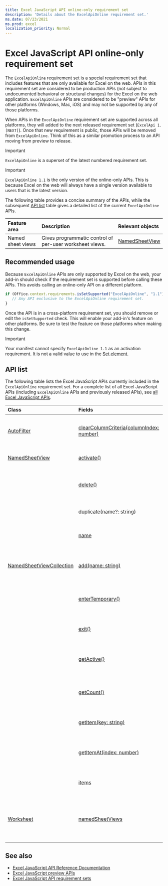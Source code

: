 ```yaml
---
title: Excel JavaScript API online-only requirement set
description: 'Details about the ExcelApiOnline requirement set.'
ms.date: 07/23/2021
ms.prod: excel
localization_priority: Normal
---
```


# Excel JavaScript API online-only requirement set

The `ExcelApiOnline` requirement set is a special requirement set that includes features that are only available for Excel on the web. APIs in this requirement set are considered to be production APIs (not subject to undocumented behavioral or structural changes) for the Excel on the web application. `ExcelApiOnline` APIs are considered to be "preview" APIs for other platforms (Windows, Mac, iOS) and may not be supported by any of those platforms.

When APIs in the `ExcelApiOnline` requirement set are supported across all platforms, they will added to the next released requirement set (`ExcelApi 1.[NEXT]`). Once that new requirement is public, those APIs will be removed from `ExcelApiOnline`. Think of this as a similar promotion process to an API moving from preview to release.

> [!IMPORTANT]
> `ExcelApiOnline` is a superset of the latest numbered requirement set.

> [!IMPORTANT]
> `ExcelApiOnline 1.1` is the only version of the online-only APIs. This is because Excel on the web will always have a single version available to users that is the latest version.

The following table provides a concise summary of the APIs, while the subsequent [API list](#api-list) table gives a detailed list of the current `ExcelApiOnline` APIs.

| Feature area | Description | Relevant objects |
|:--- |:--- |:--- |
| Named sheet views | Gives programmatic control of per-user worksheet views. | [NamedSheetView](/javascript/api/excel/excel.namedsheetview) |

## Recommended usage

Because `ExcelApiOnline` APIs are only supported by Excel on the web, your add-in should check if the requirement set is supported before calling these APIs. This avoids calling an online-only API on a different platform.

```js
if (Office.context.requirements.isSetSupported("ExcelApiOnline", "1.1")) {
   // Any API exclusive to the ExcelApiOnline requirement set.
}
```

Once the API is in a cross-platform requirement set, you should remove or edit the `isSetSupported` check. This will enable your add-in's feature on other platforms. Be sure to test the feature on those platforms when making this change.

> [!IMPORTANT]
> Your manifest cannot specify `ExcelApiOnline 1.1` as an activation requirement. It is not a valid value to use in the [Set element](../manifest/set.md).

## API list

The following table lists the Excel JavaScript APIs currently included in the `ExcelApiOnline` requirement set. For a complete list of all Excel JavaScript APIs (including `ExcelApiOnline` APIs and previously released APIs), see [all Excel JavaScript APIs](/javascript/api/excel?view=excel-js-online&preserve-view=true).

| Class | Fields | Description |
|:---|:---|:---|
|[AutoFilter](/javascript/api/excel/excel.autofilter)|[clearColumnCriteria(columnIndex: number)](/javascript/api/excel/excel.autofilter#clearColumnCriteria_columnIndex_)|Clears the column filter criteria of the AutoFilter.|
|[NamedSheetView](/javascript/api/excel/excel.namedsheetview)|[activate()](/javascript/api/excel/excel.namedsheetview#activate__)|Activates this sheet view.|
||[delete()](/javascript/api/excel/excel.namedsheetview#delete__)|Removes the sheet view from the worksheet.|
||[duplicate(name?: string)](/javascript/api/excel/excel.namedsheetview#duplicate_name_)|Creates a copy of this sheet view.|
||[name](/javascript/api/excel/excel.namedsheetview#name)|Gets or sets the name of the sheet view.|
|[NamedSheetViewCollection](/javascript/api/excel/excel.namedsheetviewcollection)|[add(name: string)](/javascript/api/excel/excel.namedsheetviewcollection#add_name_)|Creates a new sheet view with the given name.|
||[enterTemporary()](/javascript/api/excel/excel.namedsheetviewcollection#enterTemporary__)|Creates and activates a new temporary sheet view.|
||[exit()](/javascript/api/excel/excel.namedsheetviewcollection#exit__)|Exits the currently active sheet view.|
||[getActive()](/javascript/api/excel/excel.namedsheetviewcollection#getActive__)|Gets the worksheet's currently active sheet view.|
||[getCount()](/javascript/api/excel/excel.namedsheetviewcollection#getCount__)|Gets the number of sheet views in this worksheet.|
||[getItem(key: string)](/javascript/api/excel/excel.namedsheetviewcollection#getItem_key_)|Gets a sheet view using its name.|
||[getItemAt(index: number)](/javascript/api/excel/excel.namedsheetviewcollection#getItemAt_index_)|Gets a sheet view by its index in the collection.|
||[items](/javascript/api/excel/excel.namedsheetviewcollection#items)|Gets the loaded child items in this collection.|
|[Worksheet](/javascript/api/excel/excel.worksheet)|[namedSheetViews](/javascript/api/excel/excel.worksheet#namedSheetViews)|Returns a collection of sheet views that are present in the worksheet.|

## See also

- [Excel JavaScript API Reference Documentation](/javascript/api/excel?view=excel-js-online&preserve-view=true)
- [Excel JavaScript preview APIs](excel-preview-apis.md)
- [Excel JavaScript API requirement sets](excel-api-requirement-sets.md)
